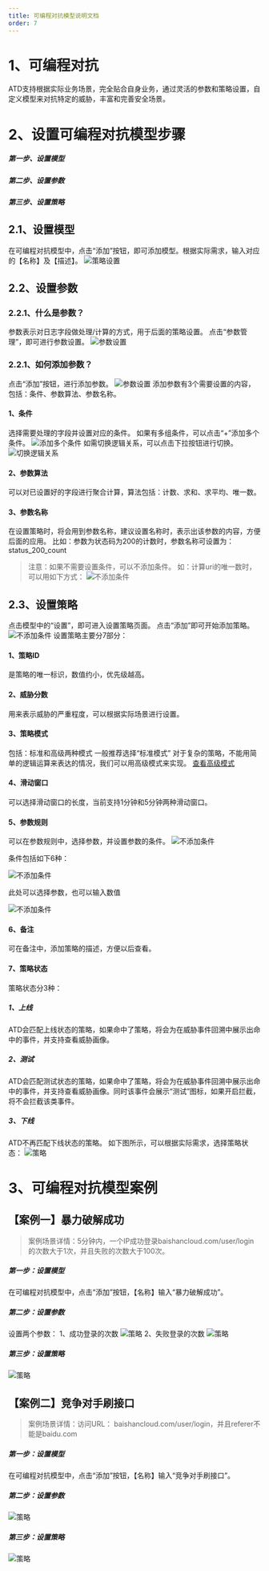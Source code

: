 ```yaml
---
title: 可编程对抗模型说明文档
order: 7
---
```


# 1、可编程对抗
ATD支持根据实际业务场景，完全贴合自身业务，通过灵活的参数和策略设置，自定义模型来对抗特定的威胁，丰富和完善安全场景。
#  2、设置可编程对抗模型步骤
##### 第一步、设置模型
##### 第二步、设置参数
##### 第三步、设置策略
## 2.1、设置模型
在可编程对抗模型中，点击“添加”按钮，即可添加模型。根据实际需求，输入对应的【名称】及【描述】。
![策略设置]({{site.baseurl}}/images/log/2.1策略设置.png)
## 2.2、设置参数
### 2.2.1、什么是参数？
参数表示对日志字段做处理/计算的方式，用于后面的策略设置。
点击“参数管理”，即可进行参数设置。
![参数设置]({{site.baseurl}}/images/log/2.2.1参数设置.png)
### 2.2.1、如何添加参数？
点击“添加”按钮，进行添加参数。
![参数设置]({{site.baseurl}}/images/log/2.2.1添加参数.png)
添加参数有3个需要设置的内容，包括：条件、参数算法、参数名称。
#### 1、条件
选择需要处理的字段并设置对应的条件。
如果有多组条件，可以点击“+”添加多个条件。
![添加多个条件]({{site.baseurl}}/images/log/2.2.1添加多个条件.png)
如需切换逻辑关系，可以点击下拉按钮进行切换。
![切换逻辑关系]({{site.baseurl}}/images/log/2.2.1切换逻辑关系.png)
#### 2、参数算法
可以对已设置好的字段进行聚合计算，算法包括：计数、求和、求平均、唯一数。
#### 3、参数名称
在设置策略时，将会用到参数名称，建议设置名称时，表示出该参数的内容，方便后面的应用。
比如：参数为状态码为200的计数时，参数名称可设置为：status_200_count

> 注意：如果不需要设置条件，可以不添加条件。
如：计算uri的唯一数时，可以用如下方式：
![不添加条件]({{site.baseurl}}/images/log/2.2.1不添加条件.png)

## 2.3、设置策略
点击模型中的“设置”，即可进入设置策略页面。
点击“添加”即可开始添加策略。
![不添加条件]({{site.baseurl}}/images/log/2.3添加策略.png)
设置策略主要分7部分：
#### 1、策略ID
是策略的唯一标识，数值约小，优先级越高。
#### 2、威胁分数
用来表示威胁的严重程度，可以根据实际场景进行设置。
#### 3、策略模式
包括：标准和高级两种模式
一般推荐选择“标准模式”
对于复杂的策略，不能用简单的逻辑运算来表达的情况，我们可以用高级模式来实现。
[查看高级模式](../可编程对抗-高级规则/)
#### 4、滑动窗口
可以选择滑动窗口的长度，当前支持1分钟和5分钟两种滑动窗口。
#### 5、参数规则
可以在参数规则中，选择参数，并设置参数的条件。
![不添加条件]({{site.baseurl}}/images/log/2.3参数条件.png)

条件包括如下6种：

![不添加条件]({{site.baseurl}}/images/log/2.3条件内容.png)

此处可以选择参数，也可以输入数值

![不添加条件]({{site.baseurl}}/images/log/2.3参数值.png)

#### 6、备注
可在备注中，添加策略的描述，方便以后查看。
#### 7、策略状态
策略状态分3种：
##### 1、上线
ATD会匹配上线状态的策略，如果命中了策略，将会为在威胁事件回溯中展示出命中的事件，并支持查看威胁画像。
##### 2、测试
ATD会匹配测试状态的策略，如果命中了策略，将会为在威胁事件回溯中展示出命中的事件，并支持查看威胁画像。同时该事件会展示“测试”图标，如果开启拦截，将不会拦截该类事件。
##### 3、下线
ATD不再匹配下线状态的策略。
如下图所示，可以根据实际需求，选择策略状态：
![策略]({{site.baseurl}}/images/log/策略状态设置.png)
# 3、可编程对抗模型案例
## 【案例一】暴力破解成功
>  案例场景详情：5分钟内，一个IP成功登录baishancloud.com/user/login的次数大于1次，并且失败的次数大于100次。
##### 第一步：设置模型
在可编程对抗模型中，点击“添加”按钮，【名称】输入“暴力破解成功”。
##### 第二步：设置参数
设置两个参数：
1、成功登录的次数
![策略]({{site.baseurl}}/images/log/成功登录的次数.png)
2、失败登录的次数
![策略]({{site.baseurl}}/images/log/失败登录的次数.png)
##### 第三步：设置策略
![策略]({{site.baseurl}}/images/log/失败了100次成功了1次.png)

## 【案例二】竞争对手刷接口
> 案例场景详情：访问URL： baishancloud.com/user/login，并且referer不能是baidu.com
##### 第一步：设置模型
在可编程对抗模型中，点击“添加”按钮，【名称】输入“竞争对手刷接口”。
##### 第二步：设置参数
![策略]({{site.baseurl}}/images/log/访问某URL并且referfer是百度.png)
##### 第三步：设置策略
![策略]({{site.baseurl}}/images/log/访问某URL并且referer是百度的规则.png)
